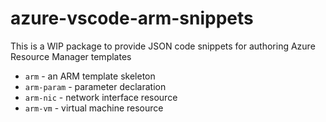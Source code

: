 # azure-vscode-arm-snippets

This is a WIP package to provide JSON code snippets for authoring Azure Resource Manager templates

* `arm` - an ARM template skeleton
* `arm-param` - parameter declaration
* `arm-nic` - network interface resource
* `arm-vm` - virtual machine resource